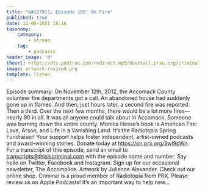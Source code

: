 ```yaml
---
title: "&#127911; Episode 166: On Fire"
published: true
date: 12-06-2021 18:16
taxonomy:
    category:
        - stream
    tag:
        - podcasts
header_image: '0'
theurl: https://dts.podtrac.com/redirect.mp3/dovetail.prxu.org/criminal/e3ff98c9-10ea-4e40-81fe-277a04b5f6a3/Episode_166_On_Fire_Part_1.mp3
image: artwork-resized.png
template: listen
--- 
```

Episode summary: On November 12th, 2012, the Accomack County volunteer fire departments got a call. An abandoned house had suddenly gone up in flames. And then, just hours later, a second fire was reported. Then a third. Over the next few months, there would be a lot more fires—nearly 90 in all. It was all anyone could talk about in Accomack. Someone was burning down the entire county. Monica Hesse’s book is American Fire: Love, Arson, and Life in a Vanishing Land. It’s the Radiotopia Spring Fundraiser! Your support helps foster independent, artist-owned podcasts and award-winning stories. Donate today at https://on.prx.org/3wl9pWn. For a transcript of this episode, send an email to transcripts@thisiscriminal.com with the episode name and number. Say hello on Twitter, Facebook and Instagram. Sign up for our occasional newsletter, The Accomplice. Artwork by Julienne Alexander. Check out our online shop. Criminal is a proud member of Radiotopia from PRX. Please review us on Apple Podcasts! It’s an important way to help new…
